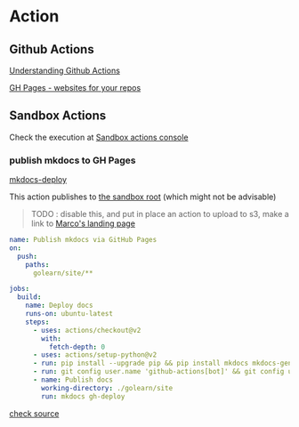 # Action

## Github Actions

[Understanding Github Actions](https://docs.github.com/en/actions/learn-github-actions/understanding-github-actions)

[GH Pages - websites for your repos](https://pages.github.com/)

## Sandbox Actions

Check the execution at [Sandbox actions console](https://github.com/MarcoAAlmeida/sandbox/actions)


### publish mkdocs to GH Pages

[mkdocs-deploy](https://github.com/mhausenblas/mkdocs-deploy-gh-pages)

This action publishes to [the sandbox root](https://marcoaalmeida.github.io/sandbox/) (which might not be advisable)

> TODO : disable this, and put in place an action to upload to s3, make a link to [Marco's landing page](https://marcoalmeida.dev.br/)

```yaml
name: Publish mkdocs via GitHub Pages
on:
  push:
    paths:
      golearn/site/**

jobs:
  build:
    name: Deploy docs
    runs-on: ubuntu-latest
    steps:
      - uses: actions/checkout@v2
        with:
          fetch-depth: 0
      - uses: actions/setup-python@v2
      - run: pip install --upgrade pip && pip install mkdocs mkdocs-gen-files mkdocs-material
      - run: git config user.name 'github-actions[bot]' && git config user.email 'github-actions[bot]@users.noreply.github.com'
      - name: Publish docs
        working-directory: ./golearn/site
        run: mkdocs gh-deploy
```
[check source](https://github.com/MarcoAAlmeida/sandbox/blob/main/.github/workflows/main.yml)
